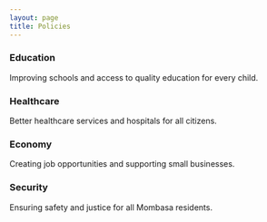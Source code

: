 ```yaml
---
layout: page
title: Policies
---
```

### Education
Improving schools and access to quality education for every child.

### Healthcare
Better healthcare services and hospitals for all citizens.

### Economy
Creating job opportunities and supporting small businesses.

### Security
Ensuring safety and justice for all Mombasa residents.

